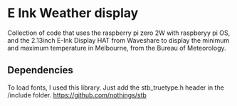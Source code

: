 # E Ink Weather display

Collection of code that uses the raspberry pi zero 2W with raspberyy pi OS, and the 2.13inch E-Ink Display HAT from Waveshare to display the minimum and maximum temperature in Melbourne, from the Bureau of Meteorology.


## Dependencies
To load fonts, I used this library. Just add the stb_truetype.h header in the /include folder.
https://github.com/nothings/stb
